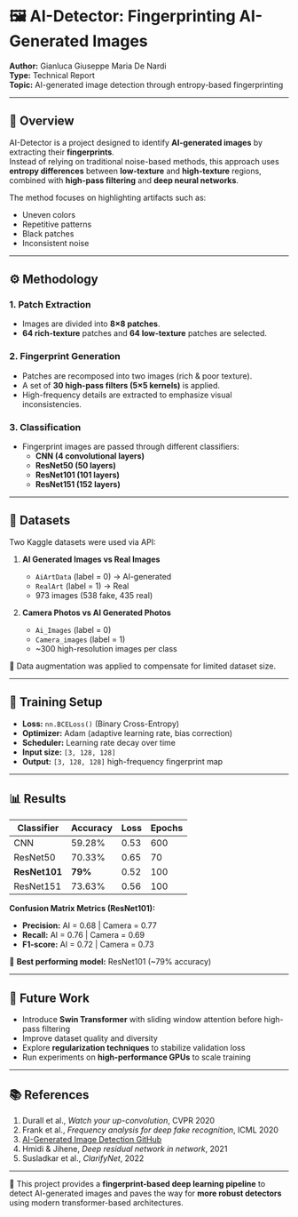 # 🖼️ AI-Detector: Fingerprinting AI-Generated Images

**Author:** Gianluca Giuseppe Maria De Nardi  
**Type:** Technical Report  
**Topic:** AI-generated image detection through entropy-based fingerprinting

---

## 📌 Overview
AI-Detector is a project designed to identify **AI-generated images** by extracting their **fingerprints**.  
Instead of relying on traditional noise-based methods, this approach uses **entropy differences** between **low-texture** and **high-texture** regions, combined with **high-pass filtering** and **deep neural networks**.

The method focuses on highlighting artifacts such as:
- Uneven colors
- Repetitive patterns
- Black patches
- Inconsistent noise

---

## ⚙️ Methodology

### 1. Patch Extraction
- Images are divided into **8×8 patches**.
- **64 rich-texture** patches and **64 low-texture** patches are selected.

### 2. Fingerprint Generation
- Patches are recomposed into two images (rich & poor texture).
- A set of **30 high-pass filters (5×5 kernels)** is applied.
- High-frequency details are extracted to emphasize visual inconsistencies.

### 3. Classification
- Fingerprint images are passed through different classifiers:
  - **CNN (4 convolutional layers)**
  - **ResNet50 (50 layers)**
  - **ResNet101 (101 layers)**
  - **ResNet151 (152 layers)**

---

## 📂 Datasets

Two Kaggle datasets were used via API:

1. **AI Generated Images vs Real Images**
   - `AiArtData` (label = 0) → AI-generated  
   - `RealArt` (label = 1) → Real  
   - 973 images (538 fake, 435 real)

2. **Camera Photos vs AI Generated Photos**
   - `Ai_Images` (label = 0)  
   - `Camera_images` (label = 1)  
   - ~300 high-resolution images per class

📌 Data augmentation was applied to compensate for limited dataset size.  

---

## 🔧 Training Setup
- **Loss:** `nn.BCELoss()` (Binary Cross-Entropy)  
- **Optimizer:** Adam (adaptive learning rate, bias correction)  
- **Scheduler:** Learning rate decay over time  
- **Input size:** `[3, 128, 128]`  
- **Output:** `[3, 128, 128]` high-frequency fingerprint map  

---

## 📊 Results

| Classifier  | Accuracy | Loss | Epochs |
|-------------|----------|------|--------|
| CNN         | 59.28%   | 0.53 | 600    |
| ResNet50    | 70.33%   | 0.65 | 70     |
| **ResNet101** | **79%**   | 0.52 | 100    |
| ResNet151   | 73.63%   | 0.56 | 100    |

**Confusion Matrix Metrics (ResNet101):**
- **Precision:** AI = 0.68 | Camera = 0.77  
- **Recall:** AI = 0.76 | Camera = 0.69  
- **F1-score:** AI = 0.72 | Camera = 0.73  

📌 **Best performing model:** ResNet101 (~79% accuracy)

---

## 🚀 Future Work
- Introduce **Swin Transformer** with sliding window attention before high-pass filtering  
- Improve dataset quality and diversity  
- Explore **regularization techniques** to stabilize validation loss  
- Run experiments on **high-performance GPUs** to scale training  

---

## 📚 References
1. Durall et al., *Watch your up-convolution*, CVPR 2020  
2. Frank et al., *Frequency analysis for deep fake recognition*, ICML 2020  
3. [AI-Generated Image Detection GitHub](https://github.com/dustin-nguyen-qil/AI-Generated-Image-Detection)  
4. Hmidi & Jihene, *Deep residual network in network*, 2021  
5. Susladkar et al., *ClarifyNet*, 2022  

---

🔹 This project provides a **fingerprint-based deep learning pipeline** to detect AI-generated images and paves the way for **more robust detectors** using modern transformer-based architectures.
